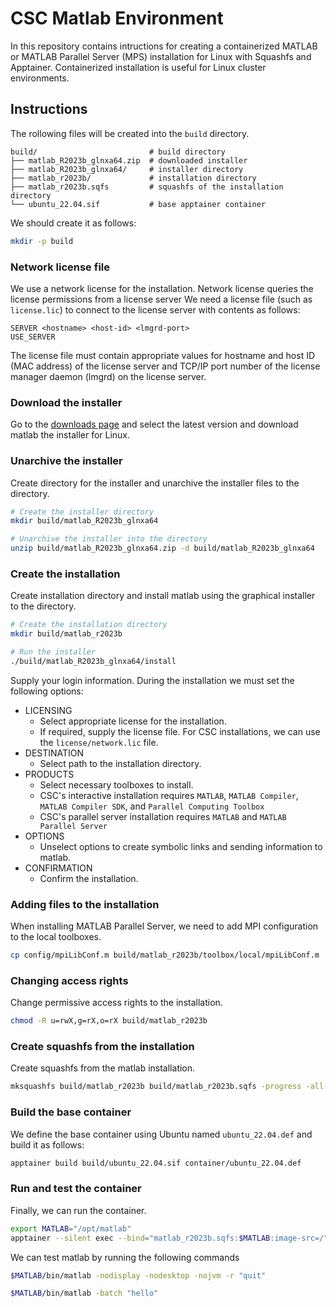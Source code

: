 # CSC Matlab Environment
In this repository contains intructions for creating a containerized MATLAB or MATLAB Parallel Server (MPS) installation for Linux with Squashfs and Apptainer.
Containerized installation is useful for Linux cluster environments.


## Instructions
The rollowing files will be created into the `build` directory.

```text
build/                         # build directory
├── matlab_R2023b_glnxa64.zip  # downloaded installer
├── matlab_R2023b_glnxa64/     # installer directory
├── matlab_r2023b/             # installation directory
├── matlab_r2023b.sqfs         # squashfs of the installation directory
└── ubuntu_22.04.sif           # base apptainer container
```

We should create it as follows:

```bash
mkdir -p build
```

### Network license file
We use a network license for the installation.
Network license queries the license permissions from a license server
We need a license file (such as `license.lic`) to connect to the license server with contents as follows:

```text
SERVER <hostname> <host-id> <lmgrd-port>
USE_SERVER
```

The license file must contain appropriate values for hostname and host ID (MAC address) of the license server and TCP/IP port number of the license manager daemon (lmgrd) on the license server.

### Download the installer
Go to the [downloads page](https://mathworks.com/downloads/) and select the latest version and download matlab the installer for Linux.

### Unarchive the installer
Create directory for the installer and unarchive the installer files to the directory.

```bash
# Create the installer directory
mkdir build/matlab_R2023b_glnxa64

# Unarchive the installer into the directory
unzip build/matlab_R2023b_glnxa64.zip -d build/matlab_R2023b_glnxa64
```

### Create the installation
Create installation directory and install matlab using the graphical installer to the directory.

```bash
# Create the installation directory
mkdir build/matlab_r2023b

# Run the installer
./build/matlab_R2023b_glnxa64/install
```

Supply your login information.
During the installation we must set the following options:

* LICENSING
    - Select appropriate license for the installation.
    - If required, supply the license file.
      For CSC installations, we can use the `license/network.lic` file.
* DESTINATION
    - Select path to the installation directory.
* PRODUCTS
    - Select necessary toolboxes to install.
    - CSC's interactive installation requires `MATLAB`, `MATLAB Compiler`, `MATLAB Compiler SDK`, and `Parallel Computing Toolbox`
    - CSC's parallel server installation requires `MATLAB` and `MATLAB Parallel Server`
* OPTIONS
    - Unselect options to create symbolic links and sending information to matlab.
* CONFIRMATION
    - Confirm the installation.

### Adding files to the installation
When installing MATLAB Parallel Server, we need to add MPI configuration to the local toolboxes.

```bash
cp config/mpiLibConf.m build/matlab_r2023b/toolbox/local/mpiLibConf.m
```

### Changing access rights
Change permissive access rights to the installation.

```bash
chmod -R u=rwX,g=rX,o=rX build/matlab_r2023b
```

### Create squashfs from the installation
Create squashfs from the matlab installation.

```bash
mksquashfs build/matlab_r2023b build/matlab_r2023b.sqfs -progress -all-root
```

### Build the base container
We define the base container using Ubuntu named `ubuntu_22.04.def` and build it as follows:

```bash
apptainer build build/ubuntu_22.04.sif container/ubuntu_22.04.def
```

### Run and test the container
Finally, we can run the container.

```bash
export MATLAB="/opt/matlab"
apptainer --silent exec --bind="matlab_r2023b.sqfs:$MATLAB:image-src=/" ubuntu_22.04.sif bash
```

We can test matlab by running the following commands

```bash
$MATLAB/bin/matlab -nodisplay -nodesktop -nojvm -r "quit"
```

```bash
$MATLAB/bin/matlab -batch "hello"
```
